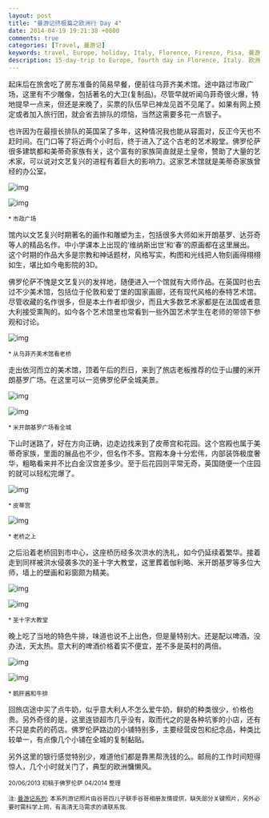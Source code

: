 ```yaml
---
layout: post
title: "曼游记终极篇之欧洲行 Day 4"
date: 2014-04-19 19:21:38 +0800
comments: true
categories: [Travel, 曼游记]
keywords: travel, Europe, holiday, Italy, Florence, Firenze, Pisa, 曼游记, 欧洲游, 意大利旅游, 自由行, 佛罗伦萨
description: 15-day-trip to Europe, fourth day in Florence, Italy. 欧洲自由行第四天, 佛伦伦萨.
---
```

起床后在旅舍吃了房东准备的简易早餐，便前往乌菲齐美术馆。途中路过市政广场，这里有不少雕像，包括著名的大卫(复制品)。尽管早就听闻乌菲奇很火爆，特地提早一点来，但还是来晚了，买票的队伍早已神龙见首不见尾了。如果有网上预定或者加入旅行团，就会省去排队的烦恼，当然这需要多花一点银子。

也许因为在最擅长排队的英国呆了多年，这种情况我也能从容面对，反正今天也不赶时间。在门口等了将近两个小时后，终于进入了这个古老的艺术殿堂。佛罗伦萨很多建筑都和美蒂奇家族有关，这个富有的家族简直就是土皇帝，赞助了大量的艺术家，可以说对文艺复兴的进程有着巨大的影响力。这家艺术馆就是美蒂奇家族曾经的办公室。

<!-- more -->

![img][img1]

![img][img2]

<sub>* 市政广场 </sub>

馆内以文艺复兴时期著名的画作和雕塑为主，包括很多大师如米开朗基罗、达芬奇等人的精品名作。中小学课本上出现的‘维纳斯出世’和‘春’的原画都在这里展出。这个时期的作品大多是宗教和神话题材，风格写实，构图和光线把人物刻画得栩栩如生，堪比如今电影院的3D。

佛罗伦萨不愧是文艺复兴的发祥地，随便进入一个馆就有大师作品。在英国时也去过不少美术馆，包括位于伦敦和爱丁堡的国家画廊，还有现代风格的泰特艺术馆。尽管收藏的名作很多，但是本土作者却很少，而且大多数艺术家都是在法国或者意大利接受熏陶的。如今各个艺术馆里也常看到一些外国艺术学生在老师的带领下参观和讨论。

![img][img3]

<sub>* 从乌菲齐美术馆看老桥 </sub>

走出依河而立的美术馆，顶着午后的烈日，来到了旅店老板推荐的位于山腰的米开朗基罗广场。在这里可以一览佛罗伦萨全城美景。

![img][img4]

![img][img5]

<sub>* 米开朗基罗广场看全城 </sub>

下山时迷路了，好在方向正确，边走边找来到了皮蒂宫和花园。这个宫殿也属于美蒂奇家族，里面的展品也不少，但名作不多。宫殿本身十分宏伟，内部装饰极度奢华，粗略看来并不比白金汉宫差多少。至于后花园则平常无奇，英国随便一个庄园的就可以轻松完爆了。

![img][img6]

<sub>* 皮蒂宫 </sub>

![img][img7]

<sub>* 老桥之上 </sub>

之后沿着老桥回到市中心，这座桥历经多次洪水的洗礼，如今仍延续着繁华。接着走到同样被洪水侵袭多次的圣十字大教堂，这里葬着伽利略、米开朗基罗等多位大师，墙上的壁画和彩窗颇为精美。

![img][img8]

![img][img9]

<sub>* 圣十字大教堂 </sub>

晚上吃了当地的特色牛排，味道也说不上出色，但是量特别大。还是配以啤酒，没办法，天太热。意大利的啤酒价格着实不便宜，差不多是英村的两倍。

![img][img10]

![img][img11]

<sub>* 鹅肝酱和牛排 </sub>

回旅店途中买了点牛奶，似乎意大利人不怎么爱牛奶，鲜奶的种类很少，价格也贵。另外奇怪的是，这里连锁超市几乎没有，取而代之的是各种坑爹的小店，还有不只是卖药的药店。佛罗伦萨路边的小铺特别多，主要经营皮包和纪念品，种类比较单一，有点像几个小铺在全城的复制黏贴。

另外这里的银行感觉特别少，难道他们都是靠黑帮洗钱的么。邮局的工作时间短得惊人，几个小时就关门了，典型的欧洲慵懒风。


<sub>20/06/2013 初稿于佛罗伦萨 04/2014 整理 </sub>

<sub>注: [曼游记系列](/blog/categories/man-you-ji/): 本系列游记照片由谷哥四儿子联手谷哥相册友情提供，缺失部分关键照片，另外必要时需科学上网，有高清无马需求的请联系我. </sub>

[img1]: https://lh4.googleusercontent.com/-07zymtmRnME/Uv9qcDX1eSI/AAAAAAAAAoo/NhTHFNJjQZE/w300/h400

[img2]: https://lh3.googleusercontent.com/tdjLPpARFfKWXyqyhUsH8UXM-Q1om5_KXS6wGY6hn6M=w400-h300-no

[img3]: https://lh4.googleusercontent.com/-hRw5mmxPM-4/Uv9qakleS3I/AAAAAAAAAao/k9IDkW01Uz0/w400/h300

[img4]: https://lh6.googleusercontent.com/-kugeUWGHNtU/U1Jwq-9YqkI/AAAAAAAAAo8/uAaNzdkIx_U/w400/h300

[img5]: https://lh4.googleusercontent.com/-bf28pnIGNO0/U1JwsD9NTkI/AAAAAAAAApE/wehX6evIRy0/w300/h400

[img6]: https://lh4.googleusercontent.com/-7LCWmtUrl-U/Uv9qQbAbP-I/AAAAAAAAAaY/EjYJSW7IUsY/w400/h300

[img7]: https://lh4.googleusercontent.com/-yLMQKq55ChU/U1JwpjCPpPI/AAAAAAAAAo0/XW2SYEpd_H0/w400/h300

[img8]: https://lh6.googleusercontent.com/-2V9EL6ywZds/U1JwyCajEcI/AAAAAAAAApU/mDVXDzE3CGc/w300/h400

[img9]: https://lh4.googleusercontent.com/-cwG-pVJ6XtE/U1JwyEb9FKI/AAAAAAAAApQ/Qy5MfNX1ifc/w300/h400

[img10]: https://lh3.googleusercontent.com/-bLEzQ4i-7Q8/Uv9qf6Ms7aI/AAAAAAAAAa4/wsuIKBJPDFw/w300/h400

[img11]: https://lh4.googleusercontent.com/-e4wK4VkjYrw/Uv9qkOVMHeI/AAAAAAAAAbI/gExZxBeNq7k/w300/h400






